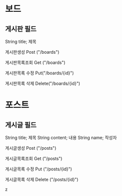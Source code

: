 # 보드

## 게시판 필드
String title; 제목

게시판생성
Post ("/boards")

게시판목록조회
Get ("/boards")

게시판목록 수정
Put("/boards/{id}")

게시판목록 삭제
Delete("/boards/{id}")

# 포스트
## 게시글 필드
String title; 제목
String content; 내용
String name; 작성자

게시글생성
Post ("/posts")

게시글목록조회
Get ("/posts")

게시글목록 수정
Put ("/posts/{id}")

게시글목록 삭제 
Delete ("/posts/{id}")

z
